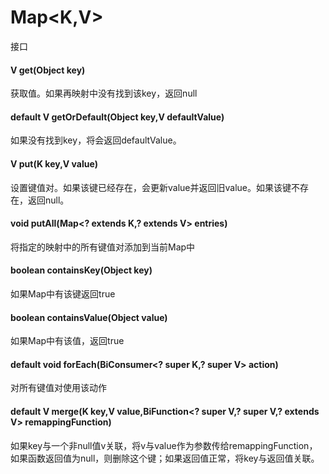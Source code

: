 # Map\<K,V>
接口
#### V get(Object key)
获取值。如果再映射中没有找到该key，返回null
#### default V getOrDefault(Object key,V defaultValue)
如果没有找到key，将会返回defaultValue。
#### V put(K key,V value)
设置键值对。如果该键已经存在，会更新value并返回旧value。如果该键不存在，返回null。
#### void putAll(Map\<? extends K,? extends V> entries)
将指定的映射中的所有键值对添加到当前Map中
#### boolean containsKey(Object key)
如果Map中有该键返回true
#### boolean containsValue(Object value)
如果Map中有该值，返回true
#### default void forEach(BiConsumer\<? super K,? super V> action)
对所有键值对使用该动作
#### default V merge(K key,V value,BiFunction\<? super V,? super V,? extends V> remappingFunction)
如果key与一个非null值v关联，将v与value作为参数传给remappingFunction，如果函数返回值为null，则删除这个键；如果返回值正常，将key与返回值关联。